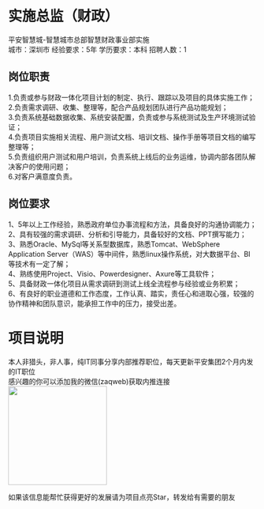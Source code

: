 # 实施总监（财政）
平安智慧城-智慧城市总部智慧财政事业部实施  
城市：深圳市 经验要求：5年 学历要求：本科  招聘人数：1

## 岗位职责
1.负责或参与财政一体化项目计划的制定、执行、跟踪以及项目的具体实施工作；   
2.负责需求调研、收集、整理等，配合产品规划团队进行产品功能规划；   
3.负责系统基础数据收集、系统安装配置，负责或参与系统测试及生产环境测试验证；   
4.负责项目实施相关流程、用户测试文档、培训文档、操作手册等项目文档的编写整理等；   
5.负责组织用户测试和用户培训，负责系统上线后的业务运维，协调内部各团队解决客户的使用问题；   
6.对客户满意度负责。

## 岗位要求
1、5年以上工作经验，熟悉政府单位办事流程和方法，具备良好的沟通协调能力；   
2、具有较强的需求调研、分析和引导能力，具备较好的文档、PPT撰写能力；   
3、熟悉Oracle、MySql等关系型数据库，熟悉Tomcat、WebSphere Application Server（WAS）等中间件，熟悉linux操作系统，对大数据平台、BI等技术有一定了解；   
4、熟练使用Project、Visio、Powerdesigner、Axure等工具软件；   
5、具备财政一体化项目从需求调研到测试上线全流程参与经验或业务积累；   
6、有良好的职业道德和工作态度，工作认真、踏实，责任心和进取心强，较强的协作精神和团队意识，能承担工作中的压力，接受出差。

# 项目说明

本人非猎头，非人事，纯IT同事分享内部推荐职位，每天更新平安集团2个月内发的IT职位  
感兴趣的你可以添加我的微信(zaqweb)获取内推连接  
<img src="https://github.com/zaqweb/PA-IT-JOBS/blob/master/WechatICode.jpeg"  height="200" width="200">

如果该信息能帮忙获得更好的发展请为项目点亮Star，转发给有需要的朋友




